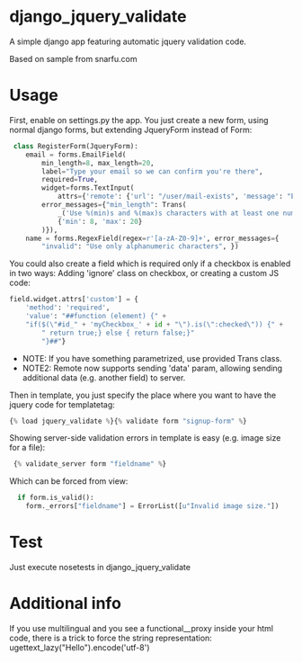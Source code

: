 django_jquery_validate
======================

A simple django app featuring automatic jquery validation code.

Based on sample from snarfu.com

Usage
=====
First, enable on settings.py the app.
You just create a new form, using normal django forms, but extending JqueryForm instead of Form:
```python
 class RegisterForm(JqueryForm):
    email = forms.EmailField(
        min_length=8, max_length=20,
        label="Type your email so we can confirm you're there",
        required=True,
        widget=forms.TextInput(
            attrs={'remote': {'url': "/user/mail-exists", 'message': "Email already taken"}}),
        error_messages={"min_length": Trans(
            _('Use %(min)s and %(max)s characters with at least one number'),
            {'min': 8, 'max': 20}
        )}),
    name = forms.RegexField(regex=r'[a-zA-Z0-9]+', error_messages={
        "invalid": "Use only alphanumeric characters", })
```

You could also create a field which is required only if a checkbox is enabled in two ways: Adding 'ignore' 
class on checkbox, or creating a custom JS code:
```python
field.widget.attrs['custom'] = {
    'method': 'required',
    'value': "##function (element) {" +
 	"if($(\"#id_" + 'myCheckbox_' + id + "\").is(\":checked\")) {" +
		" return true;} else { return false;}"
		"}##"}

```

* NOTE: If you have something parametrized, use provided Trans class.
* NOTE2: Remote now supports sending 'data' param, allowing sending additional data (e.g. another field) to server.

Then in template, you just specify the place where you want to have the jquery code for templatetag:
```python
{% load jquery_validate %}{% validate form "signup-form" %}
```

Showing server-side validation errors in template is easy (e.g. image size for a file):
```python 
 {% validate_server form "fieldname" %}
```
Which can be forced from view:
```python 
  if form.is_valid():
    form._errors["fieldname"] = ErrorList([u"Invalid image size."])
```

Test
=====
Just execute nosetests in django_jquery_validate

Additional info
===============
If you use multilingual and you see a functional__proxy inside your html code, there is a trick to force the string representation:
ugettext_lazy("Hello").encode('utf-8')
